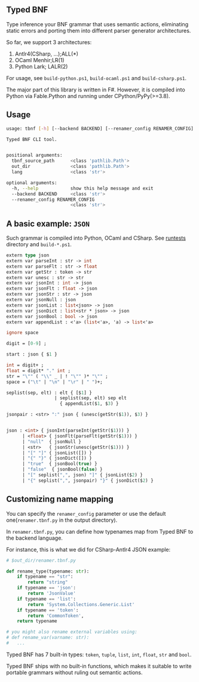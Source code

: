 ## Typed BNF

Type inference your BNF grammar that uses semantic actions, eliminating static errors and porting them into different parser generator architectures.

So far, we support 3 architectures:

1. Antlr4(CSharp, ...);ALL(*)
2. OCaml Menhir;LR(1)
3. Python Lark; LALR(2)

For usage, see `build-python.ps1`, `build-ocaml.ps1` and `build-csharp.ps1`.

The major part of this library is written in F\#. However, it is compiled into Python via Fable.Python and running under CPython/PyPy(>=3.8).

## Usage

```bash
usage: tbnf [-h] [--backend BACKEND] [--renamer_config RENAMER_CONFIG] tbnf_source_path out_dir lang

Typed BNF CLI tool.


positional arguments:
  tbnf_source_path      <class 'pathlib.Path'>
  out_dir               <class 'pathlib.Path'>
  lang                  <class 'str'>

optional arguments:
  -h, --help            show this help message and exit
  --backend BACKEND     <class 'str'>
  --renamer_config RENAMER_CONFIG
                        <class 'str'>
```

## A basic example: `JSON`

Such grammar is compiled into Python, OCaml and CSharp. See [runtests](https://github.com/thautwarm/typed-bnf/tree/main/runtests) directory and `build-*.ps1`.

```ocaml
extern type json
extern var parseInt : str -> int
extern var parseFlt : str -> float
extern var getStr : token -> str
extern var unesc : str -> str
extern var jsonInt : int -> json
extern var jsonFlt : float -> json
extern var jsonStr : str -> json
extern var jsonNull : json
extern var jsonList : list<json> -> json
extern var jsonDict : list<str * json> -> json
extern var jsonBool : bool -> json
extern var appendList : <'a> (list<'a>, 'a) -> list<'a>

ignore space

digit = [0-9] ;

start : json { $1 }

int = digit+ ;
float = digit* "." int ;
str = "\"" ( "\\" _ | ! "\"" )* "\"" ;
space = ("\t" | "\n" | "\r" | " ")+;

seplist(sep, elt) : elt { [$1] }
                  | seplist(sep, elt) sep elt
                    { appendList($1, $3) }

jsonpair : <str> ":" json { (unesc(getStr($1)), $3) }


json : <int> { jsonInt(parseInt(getStr($1))) }
      | <float> { jsonFlt(parseFlt(getStr($1))) }
      | "null"  { jsonNull }
      | <str>   { jsonStr(unesc(getStr($1))) }
      | "[" "]" { jsonList([]) }
      | "{" "}" { jsonDict([]) }
      | "true"  { jsonBool(true) }
      | "false"  { jsonBool(false) }
      | "[" seplist(",", json) "]" { jsonList($2) }
      | "{" seplist(",", jsonpair) "}" { jsonDict($2) }
```

## Customizing name mapping

You can specify the `renamer_config` parameter or use the default one(`renamer.tbnf.py` in the output directory).

In `renamer.tbnf.py`, you can define how typenames map from Typed BNF to the backend language.

For instance, this is what we did for CSharp-Antlr4 JSON example:

```python
# $out_dir/renamer.tbnf.py

def rename_type(typename: str):
    if typename == "str":
        return "string"
    if typename == 'json':
        return 'JsonValue'
    if typename == 'list':
        return 'System.Collections.Generic.List'
    if typename == 'token':
        return 'CommonToken',
    return typename

# you might also rename external variables using:
# def rename_var(varname: str): 
#   ...
```

Typed BNF has 7 built-in types: `token`, `tuple`, `list`, `int`, `float`, `str` and `bool`.

Typed BNF ships with no built-in functions, which makes it suitable to write portable grammars without ruling out semantic actions.
